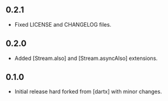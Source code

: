 ## 0.2.1

- Fixed LICENSE and CHANGELOG files.

## 0.2.0

- Added [Stream.also] and [Stream.asyncAlso] extensions.


## 0.1.0

- Initial release hard forked from [dartx] with minor changes.
